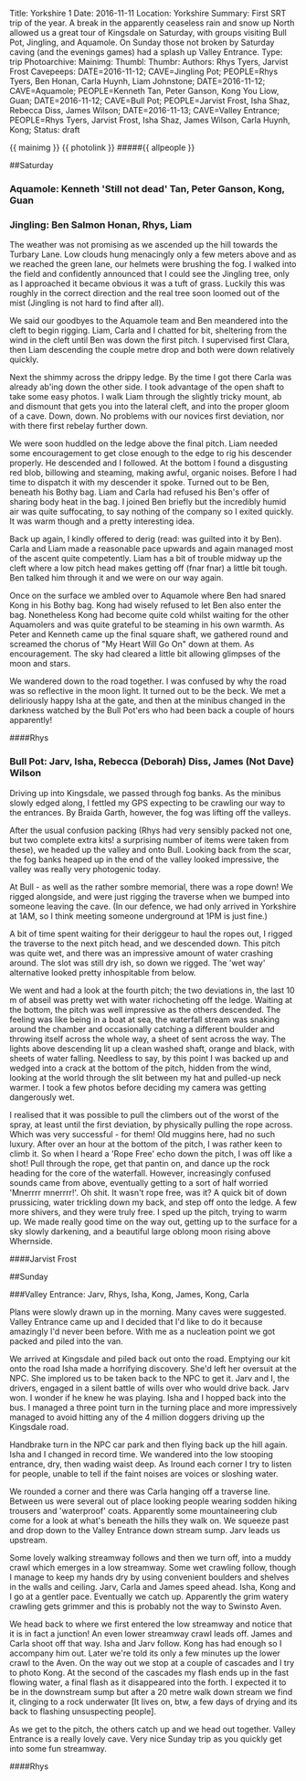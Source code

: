 Title: Yorkshire 1
Date: 2016-11-11
Location: Yorkshire
Summary: First SRT trip of the year. A break in the apparently ceaseless rain and snow up North allowed us a great tour of Kingsdale on Saturday, with groups visiting Bull Pot, Jingling, and Aquamole. On Sunday those not broken by Saturday caving (and the evenings games) had a splash up Valley Entrance.
Type: trip
Photoarchive:
Mainimg:
Thumbl:
Thumbr:
Authors: Rhys Tyers, Jarvist Frost
Cavepeeps: DATE=2016-11-12; CAVE=Jingling Pot; PEOPLE=Rhys Tyers, Ben Honan, Carla Huynh, Liam Johnstone;
           DATE=2016-11-12; CAVE=Aquamole; PEOPLE=Kenneth Tan, Peter Ganson, Kong You Liow, Guan;
           DATE=2016-11-12; CAVE=Bull Pot; PEOPLE=Jarvist Frost, Isha Shaz, Rebecca Diss, James Wilson;
           DATE=2016-11-13; CAVE=Valley Entrance; PEOPLE=Rhys Tyers, Jarvist Frost, Isha Shaz, James Wilson, Carla Huynh, Kong;
Status: draft

{{ mainimg }}
{{ photolink }}
#####{{ allpeople }}

##Saturday

### Aquamole: Kenneth 'Still not dead' Tan, Peter Ganson, Kong, Guan

### Jingling: Ben Salmon Honan, Rhys, Liam

The weather was not promising as we ascended up the hill towards the Turbary Lane. Low clouds hung menacingly only a few meters above and as we reached the green lane, our helmets were brushing the fog. I walked into the field and confidently announced that I could see the Jingling tree, only as I approached it became obvious it was a tuft of grass. Luckily this was roughly in the correct direction and the real tree soon loomed out of the mist (Jingling is not hard to find after all).

We said our goodbyes to the Aquamole team and Ben meandered into the cleft to begin rigging. Liam, Carla and I  chatted for bit, sheltering from the wind in the cleft until Ben was down the first pitch. I supervised first Clara, then Liam descending the couple metre drop and both were down relatively quickly. 

Next the shimmy across the drippy ledge. By the time I got there Carla was already ab'ing down the other side. I took advantage of the open shaft to take some easy photos. I walk Liam through the slightly tricky mount, ab and dismount that gets you into the lateral cleft, and into the proper gloom of a cave. Down, down. No problems with our novices first deviation, nor with there first rebelay further down.

We were soon huddled on the ledge above the final pitch. Liam needed some encouragement to get close enough to the edge to rig his descender properly. He descended and I followed. At the bottom I found a disgusting red blob, billowing and steaming, making awful, organic noises. Before I had time to dispatch it with my descender it spoke. Turned out to be Ben, beneath his Bothy bag. Liam and Carla had refused his Ben's offer of sharing body heat in the bag. I joined Ben briefly but the incredibly humid air was quite suffocating, to say nothing of the company so I exited quickly. It was warm though and a pretty interesting idea.

Back up again, I kindly offered to derig (read: was guilted into it by Ben). Carla and Liam made a reasonable pace upwards and again managed most of the ascent quite competently. Liam has a bit of trouble midway up the cleft where a low pitch head makes getting off (fnar fnar) a little bit tough. Ben talked him through it and we were on our way again. 

Once on the surface we ambled over to Aquamole where Ben had snared Kong in his Bothy bag. Kong had wisely refused to let Ben also enter the bag. Nonetheless Kong had become quite cold whilst waiting for the other Aquamolers and was quite grateful to be steaming in his own warmth. As Peter and Kenneth came up the final square shaft, we gathered round and screamed the chorus of "My Heart Will Go On" down at them. As encouragement. The sky had cleared a little bit allowing glimpses of the moon and stars.

We wandered down to the road together. I was confused by why the road was so reflective in the moon light. It turned out to be the beck. We met a deliriously happy Isha at the gate, and then at the minibus changed in the darkness watched by the Bull Pot'ers who had been back a couple of hours apparently!

####Rhys

### Bull Pot: Jarv, Isha, Rebecca (Deborah) Diss, James (Not Dave) Wilson

Driving up into Kingsdale, we passed through fog banks. As the minibus slowly edged along, I fettled my GPS expecting to be crawling our way to the entrances. By Braida Garth, however, the fog was lifting off the valleys.

After the usual confusion packing (Rhys had very sensibly packed not one, but two complete extra kits! a surprising number of items were taken from these), we headed up the valley and onto Bull. Looking back from the scar, the fog banks heaped up in the end of the valley looked impressive, the valley was really very photogenic today.

At Bull - as well as the rather sombre memorial, there was a rope down! We rigged alongside, and were just rigging the traverse when we bumped into someone leaving the cave. (In our defence, we had only arrived in Yorkshire at 1AM, so I think meeting someone underground at 1PM is just fine.)

A bit of time spent waiting for their deriggeur to haul the ropes out, I rigged the traverse to the next pitch head, and we descended down. This pitch was quite wet, and there was an impressive amount of water crashing around. The slot was still dry ish, so down we rigged. The 'wet way' alternative looked pretty inhospitable from below.

We went and had a look at the fourth pitch; the two deviations in, the last 10 m of abseil was pretty wet with water richocheting off the ledge. Waiting at the bottom, the pitch was well impressive as the others descended. The feeling was like being in a boat at sea, the waterfall stream was snaking around the chamber and occasionally catching a different boulder and throwing itself across the whole way, a sheet of sent across the way. The lights above descending lit up a clean washed shaft, orange and black, with sheets of water falling. Needless to say, by this point I was backed up and wedged into a crack at the bottom of the pitch, hidden from the wind, looking at the world through the slit between my hat and pulled-up neck warmer. I took a few photos before deciding my camera was getting dangerously wet.

I realised that it was possible to pull the climbers out of the worst of the spray, at least until the first deviation, by physically pulling the rope across. Which was very successful - for them! Old muggins here, had no such luxury. After over an hour at the bottom of the pitch, I was rather keen to climb it. So when I heard a 'Rope Free' echo down the pitch, I was off like a shot! Pull through the rope, get that pantin on, and dance up the rock heading for the core of the waterfall. However, increasingly confused sounds came from above, eventually getting to a sort of half worried 'Mnerrrr mnerrrr!'. Oh shit. It wasn't rope free, was it? A quick bit of down prussicing, water trickling down my back, and step off onto the ledge. A few more shivers, and they were truly free. I sped up the pitch, trying to warm up. We made really good time on the way out, getting up to the surface for a sky slowly darkening, and a beautiful large oblong moon rising above Whernside.

####Jarvist Frost

##Sunday

###Valley Entrance: Jarv, Rhys, Isha, Kong, James, Kong, Carla

Plans were slowly drawn up in the morning. Many caves were suggested. Valley Entrance came up and I decided that I'd like to do it because amazingly I'd never been before. With me as a nucleation point we got packed and piled into the van. 

We arrived at Kingsdale and piled back out onto the road. Emptying our kit onto the road Isha made a horrifying discovery. She'd left her oversuit at the NPC. She implored us to be taken back to the NPC to get it. Jarv and I, the drivers, engaged in a silent battle of wills over who would drive back. Jarv won. I wonder if he knew he was playing. Isha and I hopped back into the bus. I managed a three point turn in the turning place and more impressively managed to avoid hitting any of the 4 million doggers driving up the Kingsdale road. 

Handbrake turn in the NPC car park and then flying back up the hill again. Isha and I changed in record time. We wandered into the low stooping entrance, dry, then wading waist deep. As Iround each corner I try to listen for people, unable to tell if the faint noises are voices or sloshing water.

We rounded a corner and there was Carla hanging off a traverse line. Between us were several out of place looking people wearing sodden hiking trousers and 'waterproof' coats. Apparently some mountaineering club come for a look at what's beneath the hills they walk on. We squeeze past and drop down to the Valley Entrance down stream sump. Jarv leads us upstream.

Some lovely walking streamway follows and then we turn off, into a muddy crawl which emerges in a low streamway. Some wet crawling follow, though I manage to keep my hands dry by using convenient boulders and shelves in the walls and ceiling. Jarv, Carla and James speed ahead. Isha, Kong and I go at a gentler pace. Eventually we catch up. Apparently the grim watery crawling gets grimmer and this is probably not the way to Swinsto Aven.

We head back to where we first entered the low streamway and notice that it is in fact a junction! An even lower streamway crawl leads off. James and Carla shoot off that way. Isha and Jarv follow. Kong has had enough so I accompany him out. Later we're told its only a few minutes up the lower crawl to the Aven. On the way out we stop at a couple of cascades and I try to photo Kong. At the second of the cascades my flash ends up in the fast flowing water, a final flash as it disappeared into the forth. I expected it to be in the downstream sump but after a 20 metre walk down stream we find it, clinging to a rock underwater [It lives on, btw, a few days of drying and its back to flashing unsuspecting people].

As we get to the pitch, the others catch up and we head out together. Valley Entrance is a really lovely cave. Very nice Sunday trip as you quickly get into some fun streamway. 

####Rhys
